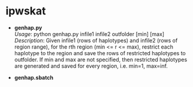 # ipwskat

* **genhap.py** <br>
_Usage_: python genhap.py infile1 infile2 outfolder [min] [max] <br>
_Description_: Given infile1 (rows of haplotypes) and infile2 (rows of region range), for the rth region (min <= r <= max), restrict each haplotype to the region and save the rows of restricted haplotypes to outfolder. If min and max are not specified, then restricted haplotypes are generated and saved for every region, i.e. min=1, max=inf.

* **genhap.sbatch**
